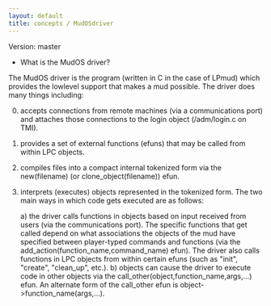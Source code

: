 ```yaml
---
layout: default
title: concepts / MudOSdriver
---
```


Version: master

* What is the MudOS driver?

The MudOS driver is the program (written in C in the case of LPmud) which
provides the lowlevel support that makes a mud possible.  The driver
does many things including:

0) accepts connections from remote machines (via a communications port) and
    attaches those connections to the login object (/adm/login.c on TMI).

1) provides a set of external functions (efuns) that may be called from
    within LPC objects.

2) compiles files into a compact internal tokenized form via the new(filename)
    (or clone_object(filename)) efun.

3) interprets (executes) objects represented in the tokenized form.   The
    two main ways in which code gets executed are as follows:

    a) the driver calls functions in objects based on input received from
    users (via the communications port).  The specific functions that get
    called depend on what associations the objects of the mud have specified
    between player-typed commands and functions (via the
    add_action(function_name,command_name) efun).  The driver also
    calls functions in LPC objects from within certain efuns (such as "init",
    "create", "clean_up", etc.).
    b) objects can cause the driver to execute code in other objects via
    the call_other(object,function_name,args,...) efun.  An alternate
    form of the call_other efun is object->function_name(args,...).

